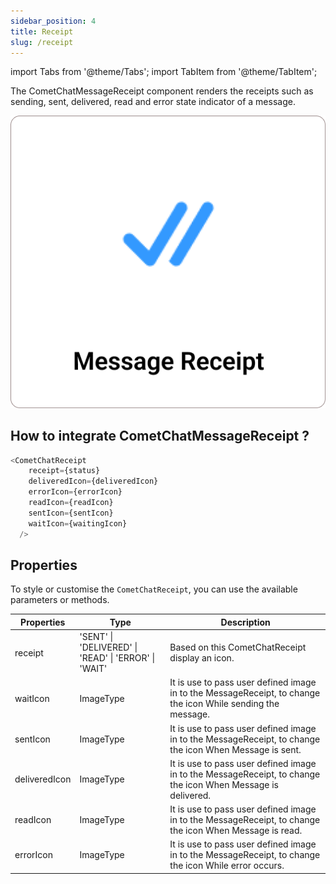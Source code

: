 ```yaml
---
sidebar_position: 4
title: Receipt
slug: /receipt
---
```


import Tabs from '@theme/Tabs';
import TabItem from '@theme/TabItem';

The CometChatMessageReceipt component renders the  receipts such as sending, sent, delivered, read and error state indicator of a message.

![](./assets/a1w8ok8jbsn50ui54tdfv1qqk5yregcweimaoo5kdk2eymhorifbpx6ksagig4g7.png)

## How to integrate CometChatMessageReceipt ?

<Tabs>
<TabItem value="ts2" label="Typescript">

```typescript
<CometChatReceipt
    receipt={status}
    deliveredIcon={deliveredIcon}
    errorIcon={errorIcon}
    readIcon={readIcon}
    sentIcon={sentIcon}
    waitIcon={waitingIcon}
  />
```


</TabItem>
</Tabs>



## Properties

To style or customise the `CometChatReceipt`, you can use the available parameters or methods.

| Properties | Type | Description | 
| ---- | ---- | ---- | 
| receipt | 'SENT' &#124; 'DELIVERED' &#124; 'READ' &#124; 'ERROR' &#124; 'WAIT' | Based on this CometChatReceipt display an icon. | 
| waitIcon | ImageType | It is use to pass user defined image in to the MessageReceipt, to change the icon While sending the message. | 
| sentIcon | ImageType | It is use to pass user defined image in to the MessageReceipt, to change the icon When Message is sent. | 
| deliveredIcon | ImageType | It is use to pass user defined image in to the MessageReceipt, to change the icon When Message is delivered. | 
| readIcon | ImageType | It is use to pass user defined image in to the MessageReceipt, to change the icon When Message is read. | 
| errorIcon | ImageType | It is use to pass user defined image in to the MessageReceipt, to change the icon While error occurs. | 
